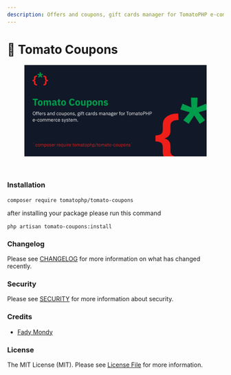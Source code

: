 ```yaml
---
description: Offers and coupons, gift cards manager for TomatoPHP e-commerce system.
---
```


# 💯 Tomato Coupons

<figure><img src="../../.gitbook/assets/screenshot (1) (1).png" alt=""><figcaption></figcaption></figure>

<figure><img src="../../.gitbook/assets/Screenshot 2023-11-23 at 4.43.02 PM (1).png" alt=""><figcaption></figcaption></figure>

### Installation

```
composer require tomatophp/tomato-coupons
```

after installing your package please run this command

```
php artisan tomato-coupons:install
```

### Changelog

Please see [CHANGELOG](https://github.com/tomatophp/tomato-coupons/blob/master/CHANGELOG.md) for more information on what has changed recently.

### Security

Please see [SECURITY](https://github.com/tomatophp/tomato-coupons/blob/master/SECURITY.md) for more information about security.

### Credits

* [Fady Mondy](mailto:info@3x1.io)

### License

The MIT License (MIT). Please see [License File](https://github.com/tomatophp/tomato-coupons/blob/master/LICENSE.md) for more information.
